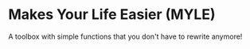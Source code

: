 # Makes Your Life Easier (MYLE)

A toolbox with simple functions that you don't have to rewrite anymore!